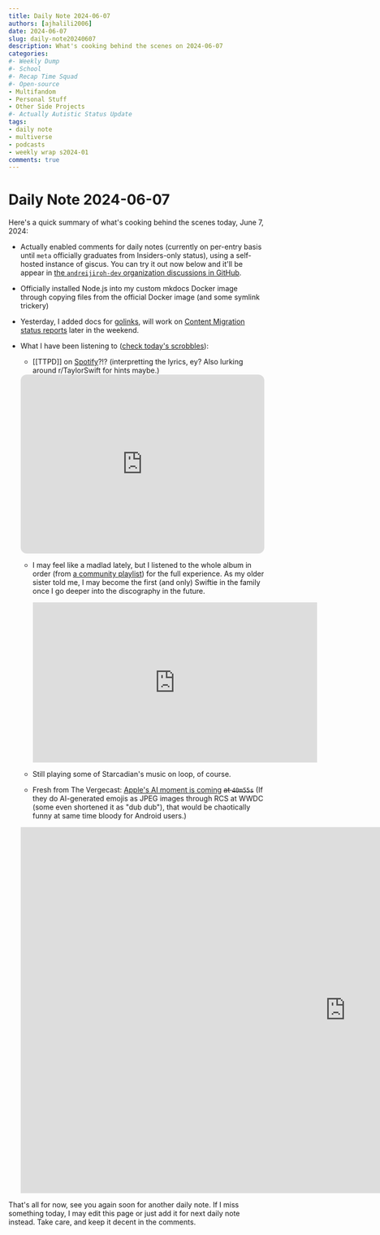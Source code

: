 ```yaml
---
title: Daily Note 2024-06-07
authors: [ajhalili2006]
date: 2024-06-07
slug: daily-note20240607
description: What's cooking behind the scenes on 2024-06-07
categories:
#- Weekly Dump
#- School
#- Recap Time Squad
#- Open-source
- Multifandom
- Personal Stuff
- Other Side Projects
#- Actually Autistic Status Update
tags:
- daily note
- multiverse
- podcasts
- weekly wrap s2024-01
comments: true
---
```


# Daily Note 2024-06-07

Here's a quick summary of what's cooking behind the scenes today, June 7, 2024:

* Actually enabled comments for daily notes (currently on per-entry basis until `meta` officially graduates from Insiders-only status), using a self-hosted instance of giscus. You can try it out now below and it'll be appear in [the `andreijiroh-dev` organization discussions in GitHub](https://github.com/orgs/andreijiroh-dev/discussions/categories/daily-notes-and-status-updates).
* Officially installed Node.js into my custom mkdocs Docker image through copying files from the official Docker image (and some symlink trickery)
* Yesterday, I added docs for [golinks](../../../golinks.md), will work on [Content Migration status reports](../../../migration-progress.md) later in the weekend.
* What I have been listening to ([check today's scrobbles](https://www.last.fm/user/ajhalili2006/library?from=2024-06-06&to=2024-06-07)):
    * [[TTPD]] on [Spotify](https://open.spotify.com/album/1Mo4aZ8pdj6L1jx8zSwJnt?autoplay=true)?!? (interpretting the lyrics, ey? Also lurking around r/TaylorSwift for hints maybe.)

    <iframe style="border-radius:12px" src="https://open.spotify.com/embed/album/1Mo4aZ8pdj6L1jx8zSwJnt?utm_source=generator" width="100%" height="352" frameBorder="0" allowfullscreen="" allow="autoplay; clipboard-write; encrypted-media; fullscreen; picture-in-picture" loading="lazy"></iframe>

    * I may feel like a madlad lately, but I listened to the whole album in order (from [a community playlist]) for the full experience. As my older sister told me, I may become the first (and only) Swiftie in the family once I go deeper into the discography in the future.

      <div class="video-wrapper">
        <iframe width="560" height="315" src="https://www.youtube.com/embed/videoseries?si=CZgrZ3F0GHNPCMGx&amp;list=PLDr-FOmzEgAiySwqRFmMLmJ01nRDT4huy" title="YouTube video player" frameborder="0" allow="accelerometer; autoplay; clipboard-write; encrypted-media; gyroscope; picture-in-picture; web-share" referrerpolicy="strict-origin-when-cross-origin" allowfullscreen></iframe>
      </div>

    * Still playing some of Starcadian's music on loop, of course.
    * Fresh from The Vergecast: [Apple's AI moment is coming](https://youtu.be/rz2ldM5hGzw) ~~at `40m55s`~~ (If they do AI-generated emojis as JPEG images through RCS at WWDC (some even shortened it as "dub dub"), that would be chaotically funny at same time bloody for Android users.)
    <div class="video-wrapper">
      <iframe width="1280" height="720" src="https://www.youtube.com/embed/rz2ldM5hGzw" frameborder="0" allowfullscreen></iframe>
    </div>

That's all for now, see you again soon for another daily note. If I miss something today, I may edit this page or just add it for next daily note instead. Take care, and keep it decent in the comments.

[a community playlist]: https://www.youtube.com/playlist?list=PLDr-FOmzEgAiySwqRFmMLmJ01nRDT4huy